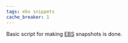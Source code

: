 ```yaml
---
tags: ebs snippets
cache_breaker: 1
---
```


Basic script for making [EBS](/wiki/EBS) snapshots is done.
